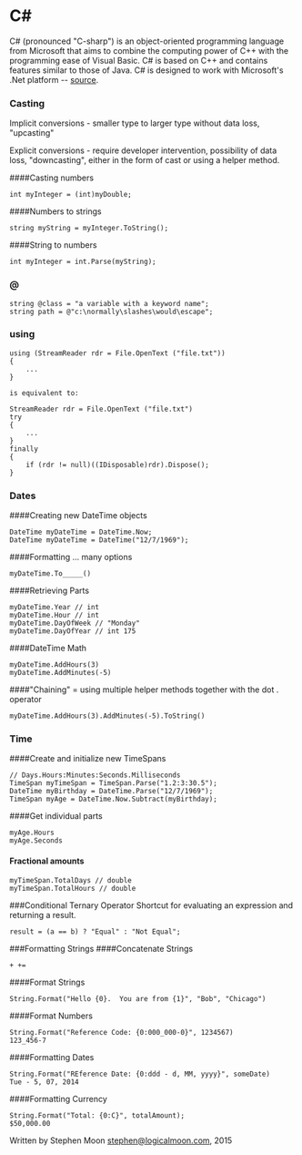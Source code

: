 # C&#35;

C# (pronounced "C-sharp") is an object-oriented programming language from 
Microsoft that aims to combine the computing power of C++ with the programming 
ease of Visual Basic. C# is based on C++ and contains features similar to 
those of Java. C# is designed to work with Microsoft's .Net platform -- 
[source](http://searchwindevelopment.techtarget.com/definition/C).

### Casting

Implicit conversions - smaller type to larger type without data loss, "upcasting"
 
Explicit conversions - require developer intervention, possibility of data loss, "downcasting", either in the form of cast or using a helper method.
 
####Casting numbers
```
int myInteger = (int)myDouble;
```
 
####Numbers to strings
```
string myString = myInteger.ToString();
```
 
####String to numbers
```
int myInteger = int.Parse(myString);
```

### @
```
string @class = "a variable with a keyword name";
string path = @"c:\normally\slashes\would\escape";
```

### using
```
using (StreamReader rdr = File.OpenText ("file.txt"))
{
    ...
}

is equivalent to:

StreamReader rdr = File.OpenText ("file.txt")
try 
{
    ...
}
finally
{
    if (rdr != null)((IDisposable)rdr).Dispose();
}
```

### Dates
####Creating new DateTime objects
```
DateTime myDateTime = DateTime.Now;
DateTime myDateTime = DateTime("12/7/1969");
```

####Formatting ... many options
```
myDateTime.To_____()
```

####Retrieving Parts
```
myDateTime.Year // int
myDateTime.Hour // int
myDateTime.DayOfWeek // "Monday"
myDateTime.DayOfYear // int 175
```

####DateTime Math
```
myDateTime.AddHours(3)
myDateTime.AddMinutes(-5)
```

####"Chaining" = using multiple helper methods together with the dot . operator
```
myDateTime.AddHours(3).AddMinutes(-5).ToString() 
```

### Time
####Create and initialize new TimeSpans
````
// Days.Hours:Minutes:Seconds.Milliseconds
TimeSpan myTimeSpan = TimeSpan.Parse("1.2:3:30.5");
DateTime myBirthday = DateTime.Parse("12/7/1969");
TimeSpan myAge = DateTime.Now.Subtract(myBirthday);
````

####Get individual parts
```
myAge.Hours
myAge.Seconds
```

#### Fractional amounts
```
myTimeSpan.TotalDays // double
myTimeSpan.TotalHours // double 
```

###Conditional Ternary Operator
Shortcut for evaluating an expression and returning a result.
```
result = (a == b) ? "Equal" : "Not Equal";
```

###Formatting Strings
####Concatenate Strings
```
+ +=
```
 
####Format Strings
```
String.Format("Hello {0}.  You are from {1}", "Bob", "Chicago")
```
 
####Format Numbers
```
String.Format("Reference Code: {0:000_000-0}", 1234567)
123_456-7
```
 
####Formatting Dates
```
String.Format("REference Date: {0:ddd - d, MM, yyyy}", someDate)
Tue - 5, 07, 2014
```

####Formatting Currency
```
String.Format("Total: {0:C}", totalAmount);
$50,000.00
```

Written by Stephen Moon stephen@logicalmoon.com, 2015
